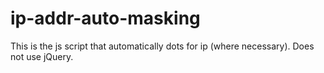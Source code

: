 # ip-addr-auto-masking



This is the js script that automatically dots for ip (where necessary). Does not use jQuery.
